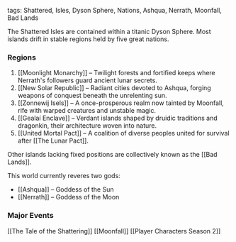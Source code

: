 tags: Shattered, Isles, Dyson Sphere, Nations, Ashqua, Nerrath, Moonfall, Bad Lands

The Shattered Isles are contained within a titanic Dyson Sphere. Most islands drift in stable regions held by five great nations.

### Regions
1. [[Moonlight Monarchy]] – Twilight forests and fortified keeps where Nerrath's followers guard ancient lunar secrets.
2. [[New Solar Republic]] – Radiant cities devoted to Ashqua, forging weapons of conquest beneath the unrelenting sun.
3. [[Zonnewij Isels]] – A once-prosperous realm now tainted by Moonfall, rife with warped creatures and unstable magic.
4. [[Gealaí Enclave]] – Verdant islands shaped by druidic traditions and dragonkin, their architecture woven into nature.
5. [[United Mortal Pact]] – A coalition of diverse peoples united for survival after [[The Lunar Pact]].

Other islands lacking fixed positions are collectively known as the [[Bad Lands]].

This world currently reveres two gods:
- [[Ashqua]] – Goddess of the Sun
- [[Nerrath]] – Goddess of the Moon

### Major Events
[[The Tale of the Shattering]]
[[Moonfall]]
[[Player Characters Season 2]]
